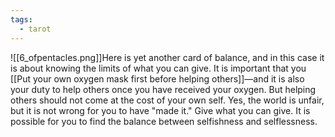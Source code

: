 ```yaml
---
tags:
  - tarot
---
```

![[6_ofpentacles.png]]Here is yet another card of balance, and in this case it is about knowing the limits of what you can give. It is important that you [[Put your own oxygen mask first before helping others]]—and it is also your duty to help others once you have received your oxygen. But helping others should not come at the cost of your own self. Yes, the world is unfair, but it is not wrong for you to have "made it." Give what you can give. It is possible for you to find the balance between selfishness and selflessness.